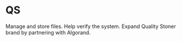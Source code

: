 # QS
Manage and store files.
Help verify the system.
Expand Quality Stoner brand by partnering with Algorand.
